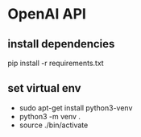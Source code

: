 # OpenAI API

## install dependencies
pip install -r requirements.txt

## set virtual env
- sudo apt-get install python3-venv
- python3 -m venv .
- source ./bin/activate